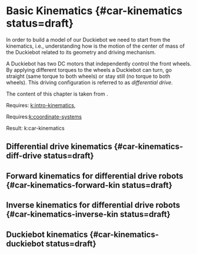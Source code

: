 # Basic Kinematics {#car-kinematics status=draft}

In order to build a model of our Duckiebot we need to start from the kinematics, i.e., understanding how is the motion of the center of mass of the Duckiebot related to its geometry and driving mechanism.

A Duckiebot has two DC motors that independently control the front wheels. By applying different torques to the wheels a Duckiebot can turn, go straight (same torque to both wheels) or stay still (no torque to both wheels). This driving configuration is referred to as _differential drive_.

The content of this chapter is taken from [](#bib:diff-drive-car-kinematics).

<div class='requirements' markdown="1">

Requires: [k:intro-kinematics](#intro-kinematics),

Requires:[k:coordinate-systems](#coordinate_systems)

Result: k:car-kinematics

</div>

## Differential drive kinematics {#car-kinematics-diff-drive status=draft}

## Forward kinematics for differential drive robots {#car-kinematics-forward-kin status=draft}

## Inverse kinematics for differential drive robots {#car-kinematics-inverse-kin status=draft}

## Duckiebot kinematics {#car-kinematics-duckiebot status=draft}
